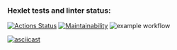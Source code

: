 ### Hexlet tests and linter status:
[![Actions Status](https://github.com/larisaRakhimova7/frontend-project-46/workflows/hexlet-check/badge.svg)](https://github.com/larisaRakhimova7/frontend-project-46/actions)
[![Maintainability](https://api.codeclimate.com/v1/badges/80373e25c74e3e722f48/maintainability)](https://codeclimate.com/github/larisaRakhimova7/frontend-project-46/maintainability)
![example workflow](https://github.com/github/docs/actions/workflows/main.yml/badge.svg)


[![asciicast](https://asciinema.org/a/558418.svg)](https://asciinema.org/a/558418)
